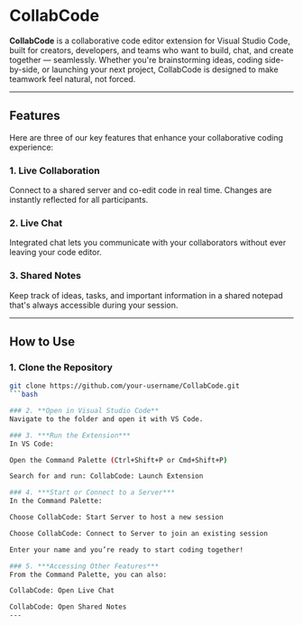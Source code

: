 # CollabCode

**CollabCode** is a collaborative code editor extension for Visual Studio Code, built for creators, developers, and teams who want to build, chat, and create together — seamlessly. Whether you're brainstorming ideas, coding side-by-side, or launching your next project, CollabCode is designed to make teamwork feel natural, not forced.

---

## Features

Here are three of our key features that enhance your collaborative coding experience:

### 1. **Live Collaboration**
Connect to a shared server and co-edit code in real time. Changes are instantly reflected for all participants.

### 2. **Live Chat**
Integrated chat lets you communicate with your collaborators without ever leaving your code editor.

### 3. **Shared Notes**
Keep track of ideas, tasks, and important information in a shared notepad that's always accessible during your session.

---

## How to Use

### 1. **Clone the Repository**

```bash
git clone https://github.com/your-username/CollabCode.git
```bash

### 2. **Open in Visual Studio Code**
Navigate to the folder and open it with VS Code.

### 3. ***Run the Extension***
In VS Code:

Open the Command Palette (Ctrl+Shift+P or Cmd+Shift+P)

Search for and run: CollabCode: Launch Extension

### 4. ***Start or Connect to a Server***
In the Command Palette:

Choose CollabCode: Start Server to host a new session

Choose CollabCode: Connect to Server to join an existing session

Enter your name and you’re ready to start coding together!

### 5. ***Accessing Other Features***
From the Command Palette, you can also:

CollabCode: Open Live Chat

CollabCode: Open Shared Notes
---
